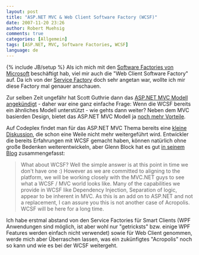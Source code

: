 ```yaml
---
layout: post
title: "ASP.NET MVC & Web Client Software Factory (WCSF)"
date: 2007-11-20 23:26
author: Robert Muehsig
comments: true
categories: [Allgemein]
tags: [ASP.NET, MVC, Software Factories, WCSF]
language: de
---
```

{% include JB/setup %}
Als ich mich mit den <a target="_blank" href="{{BASE_PATH}}/artikel/howto-microsoft-patterns-practices-software-factories-verstehen/">Software Factories von Microsoft</a> beschäftigt hab, viel mir auch die "Web Client Software Factory" auf. Da ich von der <a target="_blank" href="{{BASE_PATH}}/artikel/howto-microsoft-pp-web-service-factory-service-factory-teil-3-praktisches-hello-world/">Service Factory</a> doch sehr angetan war, wollte ich mir diese Factory mal genauer anschauen.

Zur selben Zeit ungefähr hat Scott Guthrie dann das <a target="_blank" href="http://weblogs.asp.net/scottgu/archive/2007/10/14/asp-net-mvc-framework.aspx">ASP.NET MVC Modell angekündigt</a> - daher war eine ganz einfache Frage: Wenn die WCSF bereits ein ähnliches Modell unterstützt - wie gehts dann weiter? Neben dem MVC basierden Design, bietet das ASP.NET MVC Modell ja <a target="_blank" href="http://weblogs.asp.net/scottgu/archive/2007/10/14/asp-net-mvc-framework.aspx">noch mehr Vorteile</a>.

Auf Codeplex findet man für das ASP.NET MVC Thema bereits eine <a target="_blank" href="http://www.codeplex.com/websf/Thread/View.aspx?ThreadId=16460">kleine Diskussion</a>, die schon eine Weile nicht mehr weitergeführt wird.
Entwickler die bereits Erfahrungen mit WCSF gemacht haben, können natürlich ohne große Bedenken weiterentwickeln, aber Glenn Block hat es gut <a target="_blank" href="http://blogs.msdn.com/gblock/archive/2007/10/07/alt-net-headline-mvc-for-asp-net-is-coming.aspx">in seinem Blog</a> zusammengefasst:
<blockquote>What about WCSF? Well the simple answer is at this point in time we don't have one :) However as we are committed to aligning to the platform, we will be working closely with the MVC.NET guys to see what a WCSF / MVC world looks like. Many of the capabilities we provide in WCSF like Dependency Injection, Separation of logic, appear to be inherent in MVC. As this is an add on to ASP.NET and not a replacement, I can assure you this is not another case of Acropolis. WCSF will be here for a long time.</blockquote>
Ich habe erstmal abstand von den Service Factories für Smart Clients (WPF Anwendungen sind möglich, ist aber wohl nur "getricksts" bzw. einige WPF Features werden einfach nicht verwendet) sowie für Web Client genommen, werde mich aber Überraschen lassen, was ein zukünfigtes "Acropolis" noch so kann und wie es bei der WCSF weitergeht.
